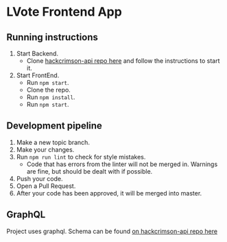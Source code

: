 # LVote Frontend App

## Running instructions
1. Start Backend.
   * Clone [hackcrimson-api repo here](https://github.com/jovinbm/hackcrimson-api) and follow the instructions to start it.
2. Start FrontEnd.
   * Run `npm start`.
   * Clone the repo.
   * Run `npm install`.
   * Run `npm start`.

## Development pipeline
1. Make a new topic branch.
2. Make your changes.
4. Run `npm run lint` to check for style mistakes.
   - Code that has errors from the linter will not be merged in. Warnings are fine, but should be dealt with if possible.
5. Push your code.
6. Open a Pull Request.
7. After your code has been approved, it will be merged into master.

## GraphQL
Project uses graphql. Schema can be found [on hackcrimson-api repo here](https://github.com/jovinbm/hackcrimson/blob/master/graphql.schema.md)
